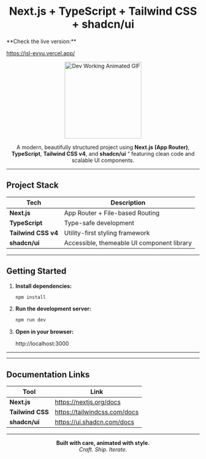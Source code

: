 <h1 align="center">Next.js + TypeScript + Tailwind CSS + shadcn/ui </h1>
 **Check the live version:**

  https://jsl-evvu.vercel.app/

<p align="center">
  <img src="https://media.giphy.com/media/L8K62iTDkzGX6/giphy.gif" height="200" alt="Dev Working Animated GIF"/>
</p>

<p align="center">
  A modern, beautifully structured project using <strong>Next.js (App Router)</strong>, <strong>TypeScript</strong>, 
  <strong>Tailwind CSS v4</strong>, and <strong>shadcn/ui</strong> “ featuring clean code and scalable UI components.
</p>

---

## Project Stack

| Tech               | Description                                 |
|--------------------|---------------------------------------------|
| **Next.js**        | App Router + File-based Routing             |
| **TypeScript**     | Type-safe development                       |
| **Tailwind CSS v4**| Utility-first styling framework             |
| **shadcn/ui**      | Accessible, themeable UI component library  |

---


##  Getting Started

1. **Install dependencies:**

   ```bash
   npm install
   ```

2. **Run the development server:**

   ```bash
   npm run dev
   ```

3. **Open in your browser:**

   http://localhost:3000



---



---

##  Documentation Links

| Tool            | Link                                         |
|-----------------|----------------------------------------------|
| **Next.js**     | https://nextjs.org/docs                      |
| **Tailwind CSS**| https://tailwindcss.com/docs                 |
| **shadcn/ui**   | https://ui.shadcn.com/docs                   |

---

<p align="center">
  <strong>Built with care, animated with style.</strong><br/>
  <em>Craft. Ship. Iterate.</em>
</p>
